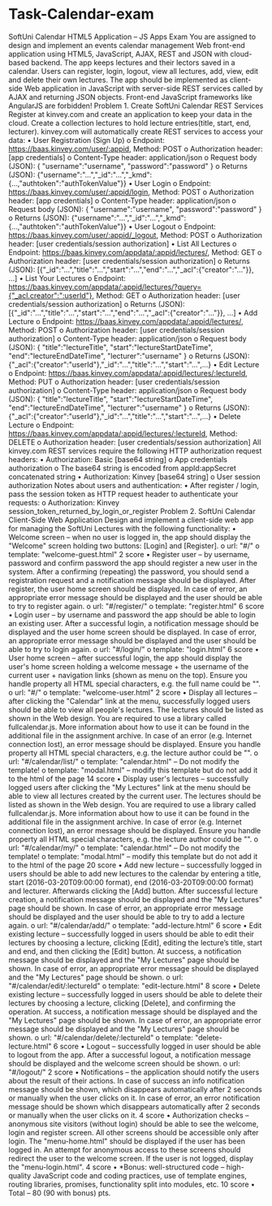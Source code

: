 # Task-Calendar-exam
SoftUni Calendar HTML5 Application – JS Apps Exam You are assigned to design and implement an events calendar management Web front-end application using HTML5, JavaScript, AJAX, REST and JSON with cloud-based backend. The app keeps lectures and their lectors saved in a calendar. Users can register, login, logout, view all lectures, add, view, edit and delete their own lectures. The app should be implemented as client-side Web application in JavaScript with server-side REST services called by AJAX and returning JSON objects. Front-end JavaScript frameworks like AngularJS are forbidden! Problem 1. Create SoftUni Calendar REST Services Register at kinvey.com and create an application to keep your data in the cloud. Create a collection lectures to hold lecture entries(title, start, end, lecturer). kinvey.com will automatically create REST services to access your data: 
• User Registration (Sign Up) o Endpoint: https://baas.kinvey.com/user/:appid, Method: POST o Authorization header: [app credentials] o Content-Type header: application/json o Request body (JSON): { "username":"username", "password":"password" } o Returns (JSON): {"username":"…","_id":"…","_kmd":{…,"authtoken":"authTokenValue"}} 
• User Login o Endpoint: https://baas.kinvey.com/user/:appid/login, Method: POST o Authorization header: [app credentials] o Content-Type header: application/json o Request body (JSON): { "username":"username", "password":"password" } o Returns (JSON): {"username":"…","_id":"…","_kmd":{…,"authtoken":"authTokenValue"}} 
• User Logout o Endpoint: https://baas.kinvey.com/user/:appid/_logout, Method: POST o Authorization header: [user credentials/session authorization] 
• List All Lectures o Endpoint: https://baas.kinvey.com/appdata/:appid/lectures/, Method: GET o Authorization header: [user credentials/session authorization] o Returns (JSON): [{"_id":"…","title":"…","start":"…","end":"…","_acl":{"creator":"…"}}, …]
• List Your Lectures o Endpoint: https://baas.kinvey.com/appdata/:appid/lectures/?query={"_acl.creator":":userId"}, Method: GET o Authorization header: [user credentials/session authorization] o Returns (JSON): [{"_id":"…","title":"…","start":"…","end":"…","_acl":{"creator":"…"}}, …]
• Add Lecture o Endpoint: https://baas.kinvey.com/appdata/:appid/lectures/, Method: POST o Authorization header: [user credentials/session authorization] o Content-Type header: application/json o Request body (JSON): { "title":"lectureTitle", "start":"lectureStartDateTime", "end":"lectureEndDateTime", "lecturer":"username" } o Returns (JSON): {"_acl":{"creator":"userId"},"_id":"…","title":"…","start":"…",…} 
• Edit Lecture o Endpoint: https://baas.kinvey.com/appdata/:appid/lectures/:lectureId, Method: PUT o Authorization header: [user credentials/session authorization] o Content-Type header: application/json o Request body (JSON): { "title":"lectureTitle", "start":"lectureStartDateTime", "end":"lectureEndDateTime", "lecturer":"username" } o Returns (JSON): {"_acl":{"creator":"userId"},"_id":"…","title":"…","start":"…",…} 
• Delete Lecture o Endpoint: https://baas.kinvey.com/appdata/:appid/lectures/:lectureId, Method: DELETE o Authorization header: [user credentials/session authorization] All kinvey.com REST services require the following HTTP authorization request headers: 
• Authorization: Basic [base64 string] o App credentials authorization o The base64 string is encoded from appId:appSecret concatenated string • Authorization: Kinvey [base64 string] o User session authorization Notes about users and authentication: 
• After register / login, pass the session token as HTTP request header to authenticate your requests: o Authorization: Kinvey session_token_returned_by_login_or_register Problem 2. SoftUni Calendar Client-Side Web Application Design and implement a client-side web app for managing the SoftUni Lectures with the following functionality: 
• Welcome screen – when no user is logged in, the app should display the "Welcome" screen holding two buttons: [Login] and [Register]. o url: "#/" o template: "welcome-guest.html" 2 score 
• Register user – by username, password and confirm password the app should register a new user in the system. After a confirming (repeating) the password, you should send a registration request and a notification message should be displayed. After register, the user home screen should be displayed. In case of error, an appropriate error message should be displayed and the user should be able to try to register again. o url: "#/register/" o template: "register.html" 6 score 
• Login user – by username and password the app should be able to login an existing user. After a successful login, a notification message should be displayed and the user home screen should be displayed. In case of error, an appropriate error message should be displayed and the user should be able to try to login again. o url: "#/login/" o template: "login.html" 6 score 
• User home screen – after successful login, the app should display the user's home screen holding a welcome message + the username of the current user + navigation links (shown as menu on the top). Ensure you handle property all HTML special characters, e.g. the full name could be "". o url: "#/" o template: "welcome-user.html" 2 score • Display all lectures – after clicking the "Calendar" link at the menu, successfully logged users should be able to view all people's lectures. The lectures should be listed as shown in the Web design. You are required to use a library called fullcalendar.js. More information about how to use it can be found in the additional file in the assignment archive. In case of an error (e.g. Internet connection lost), an error message should be displayed. Ensure you handle property all HTML special characters, e.g. the lecture author could be "". o url: "#/calendar/list/" o template: "calendar.html" – Do not modify the template! o template: "modal.html" – modify this template but do not add it to the html of the page 14 score
• Display user's lectures – successfully logged users after clicking the "My Lectures" link at the menu should be able to view all lectures created by the current user. The lectures should be listed as shown in the Web design. You are required to use a library called fullcalendar.js. More information about how to use it can be found in the additional file in the assignment archive. In case of error (e.g. Internet connection lost), an error message should be displayed. Ensure you handle property all HTML special characters, e.g. the lecture author could be "". o url: "#/calendar/my/" o template: "calendar.html" – Do not modify the template! o template: "modal.html" – modify this template but do not add it to the html of the page 20 score 
• Add new lecture – successfully logged in users should be able to add new lectures to the calendar by entering a title, start (2016-03-20T09:00:00 format), end (2016-03-20T09:00:00 format) and lecturer. Afterwards clicking the [Add] button. After successful lecture creation, a notification message should be displayed and the "My Lectures" page should be shown. In case of error, an appropriate error message should be displayed and the user should be able to try to add a lecture again. o url: "#/calendar/add/" o template: "add-lecture.html" 6 score • Edit existing lecture – successfully logged in users should be able to edit their lectures by choosing a lecture, clicking [Edit], editing the lecture’s title, start and end, and then clicking the [Edit] button. At success, a notification message should be displayed and the "My Lectures" page should be shown. In case of error, an appropriate error message should be displayed and the "My Lectures" page should be shown. o url: "#/calendar/edit/:lectureId" o template: "edit-lecture.html" 8 score 
• Delete existing lecture – successfully logged in users should be able to delete their lectures by choosing a lecture, clicking [Delete], and confirming the operation. At success, a notification message should be displayed and the "My Lectures" page should be shown. In case of error, an appropriate error message should be displayed and the "My Lectures" page should be shown. o url: "#/calendar/delete/:lectureId" o template: "delete-lecture.html" 6 score 
• Logout – successfully logged in user should be able to logout from the app. After a successful logout, a notification message should be displayed and the welcome screen should be shown. o url: "#/logout/" 2 score
• Notifications – the application should notify the users about the result of their actions. In case of success an info notification message should be shown, which disappears automatically after 2 seconds or manually when the user clicks on it. In case of error, an error notification message should be shown which disappears automatically after 2 seconds or manually when the user clicks on it. 4 score 
• Authorization checks – anonymous site visitors (without login) should be able to see the welcome, login and register screen. All other screens should be accessible only after login. The "menu-home.html" should be displayed if the user has been logged in. An attempt for anonymous access to these screens should redirect the user to the welcome screen. If the user is not logged, display the "menu-login.html". 4 score 
• *Bonus: well-structured code – high-quality JavaScript code and coding practices, use of template engines, routing libraries, promises, functionality split into modules, etc. 10 score
• Total – 80 (90 with bonus) pts.



